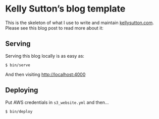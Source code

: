 # Kelly Sutton’s blog template

This is the skeleton of what I use to write and maintain [kellysutton.com](https://kellysutton.com). Please see this blog post to read more about it:

## Serving

Serving this blog locally is as easy as:

```
$ bin/serve
```

And then visiting [http://localhost:4000](http://localhost:4000)

## Deploying

Put AWS credentials in `s3_website.yml` and then...

```
$ bin/deploy
```
